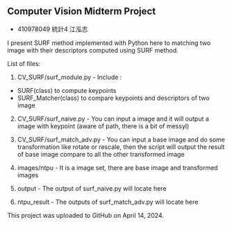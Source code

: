 ## Computer Vision Midterm Project
- 410978049 統計4 江泓志

I present SURF method implemented with Python here to matching two image with their descriptors computed using SURF method. 

List of files:
1. CV_SURF/surf_module.py - Include :
- SURF(class) to compute keypoints
- SURF_Matcher(class) to compare keypoints and descriptors of two image  

2. CV_SURF/surf_naive.py - You can input a image and it will output a image with keypoint (aware of path, there is a bit of messyl)


3. CV_SURF/surf_match_adv.py - You can input a base image and do some transformation like rotate or rescale, then the script will output the result of base image compare to all the other transformed image 

4. images/ntpu - It is a image set, there are base image and transformed images

5. output - The output of surf_naive.py will locate here

6. ntpu_result - The outputs of surf_match_adv.py will locate here

This project was uploaded to GitHub on April 14, 2024.
